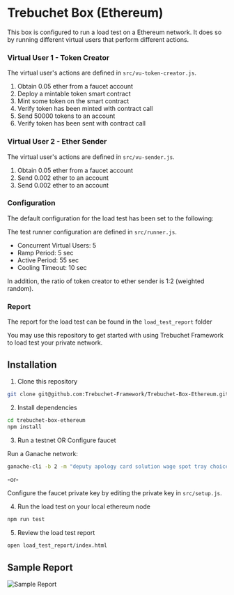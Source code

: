 # Trebuchet Box (Ethereum)

This box is configured to run a load test on a Ethereum network. It does so by running different virtual users that perform different actions.

### Virtual User 1 - Token Creator

The virtual user's actions are defined in `src/vu-token-creator.js`.

1. Obtain 0.05 ether from a faucet account
2. Deploy a mintable token smart contract
3. Mint some token on the smart contract
4. Verify token has been minted with contract call
5. Send 50000 tokens to an account
6. Verify token has been sent with contract call

### Virtual User 2 - Ether Sender

The virtual user's actions are defined in `src/vu-sender.js`.

1. Obtain 0.05 ether from a faucet account
2. Send 0.002 ether to an account
3. Send 0.002 ether to an account

### Configuration

The default configuration for the load test has been set to the following:

The test runner configuration are defined in `src/runner.js`.

- Concurrent Virtual Users: 5
- Ramp Period: 5 sec
- Active Period: 55 sec
- Cooling Timeout: 10 sec

In addition, the ratio of token creator to ether sender is 1:2 (weighted random).

### Report

The report for the load test can be found in the `load_test_report` folder

You may use this repository to get started with using Trebuchet Framework to load test your private network. 

## Installation

1. Clone this repository
   
  ```bash
  git clone git@github.com:Trebuchet-Framework/Trebuchet-Box-Ethereum.git
  ```

2. Install dependencies
   
  ```bash
  cd trebuchet-box-ethereum
  npm install
  ```

3. Run a testnet OR Configure faucet
   
  Run a Ganache network:

  ```bash
  ganache-cli -b 2 -m "deputy apology card solution wage spot tray choice thing hollow peanut matrix"
  ```

  -or-

  Configure the faucet private key by editing the private key in `src/setup.js`.

4. Run the load test on your local ethereum node
   
  ```bash
  npm run test
  ```

5. Review the load test report
  
  ```bash
  open load_test_report/index.html
  ```

## Sample Report

![Sample Report](https://raw.githubusercontent.com/Trebuchet-Framework/Trebuchet/master/static/sample-report.png)
